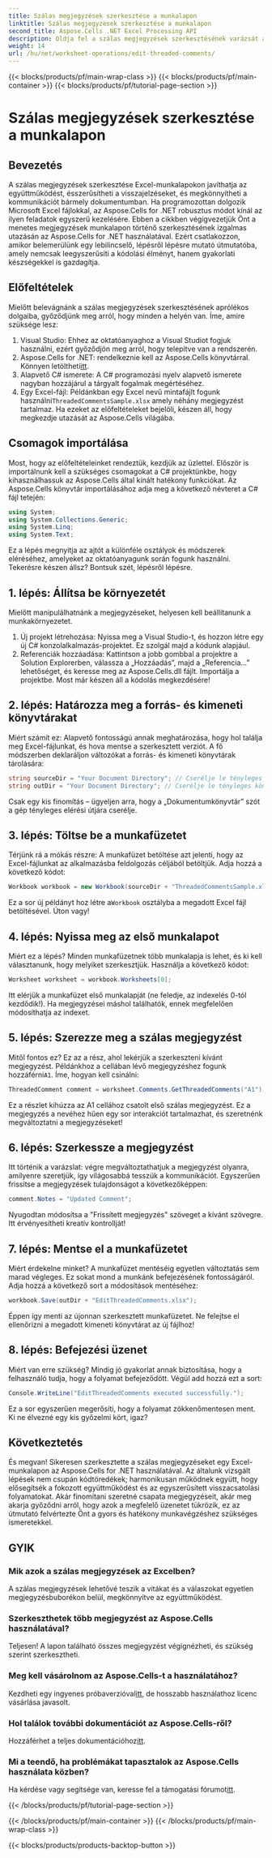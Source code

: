 ```yaml
---
title: Szálas megjegyzések szerkesztése a munkalapon
linktitle: Szálas megjegyzések szerkesztése a munkalapon
second_title: Aspose.Cells .NET Excel Processing API
description: Oldja fel a szálas megjegyzések szerkesztésének varázsát az Excelben az Aspose.Cells for .NET használatával! Kövesse lépésenkénti útmutatónkat, és könnyedén sajátítsa el dokumentumait.
weight: 14
url: /hu/net/worksheet-operations/edit-threaded-comments/
---
```


{{< blocks/products/pf/main-wrap-class >}}
{{< blocks/products/pf/main-container >}}
{{< blocks/products/pf/tutorial-page-section >}}

# Szálas megjegyzések szerkesztése a munkalapon

## Bevezetés
A szálas megjegyzések szerkesztése Excel-munkalapokon javíthatja az együttműködést, ésszerűsítheti a visszajelzéseket, és megkönnyítheti a kommunikációt bármely dokumentumban. Ha programozottan dolgozik Microsoft Excel fájlokkal, az Aspose.Cells for .NET robusztus módot kínál az ilyen feladatok egyszerű kezelésére. Ebben a cikkben végigvezetjük Önt a menetes megjegyzések munkalapon történő szerkesztésének izgalmas utazásán az Aspose.Cells for .NET használatával. Ezért csatlakozzon, amikor belemerülünk egy lebilincselő, lépésről lépésre mutató útmutatóba, amely nemcsak leegyszerűsíti a kódolási élményt, hanem gyakorlati készségekkel is gazdagítja.
## Előfeltételek
Mielőtt belevágnánk a szálas megjegyzések szerkesztésének aprólékos dolgaiba, győződjünk meg arról, hogy minden a helyén van. Íme, amire szüksége lesz:
1. Visual Studio: Ehhez az oktatóanyaghoz a Visual Studiot fogjuk használni, ezért győződjön meg arról, hogy telepítve van a rendszerén.
2.  Aspose.Cells for .NET: rendelkeznie kell az Aspose.Cells könyvtárral. Könnyen letöltheti[itt](https://releases.aspose.com/cells/net/).
3. Alapvető C# ismerete: A C# programozási nyelv alapvető ismerete nagyban hozzájárul a tárgyalt fogalmak megértéséhez.
4.  Egy Excel-fájl: Példánkban egy Excel nevű mintafájlt fogunk használni`ThreadedCommentsSample.xlsx` amely néhány megjegyzést tartalmaz.
Ha ezeket az előfeltételeket bejelöli, készen áll, hogy megkezdje utazását az Aspose.Cells világába.
## Csomagok importálása
Most, hogy az előfeltételeinket rendeztük, kezdjük az üzlettel. Először is importálnunk kell a szükséges csomagokat a C# projektünkbe, hogy kihasználhassuk az Aspose.Cells által kínált hatékony funkciókat.
Az Aspose.Cells könyvtár importálásához adja meg a következő névteret a C# fájl tetején:
```csharp
using System;
using System.Collections.Generic;
using System.Linq;
using System.Text;
```
Ez a lépés megnyitja az ajtót a különféle osztályok és módszerek eléréséhez, amelyeket az oktatóanyagunk során fogunk használni. 
Tekerésre készen állsz? Bontsuk szét, lépésről lépésre.
## 1. lépés: Állítsa be környezetét
Mielőtt manipulálhatnánk a megjegyzéseket, helyesen kell beállítanunk a munkakörnyezetet.
1. Új projekt létrehozása: Nyissa meg a Visual Studio-t, és hozzon létre egy új C# konzolalkalmazás-projektet. Ez szolgál majd a kódunk alapjául.
2. Referenciák hozzáadása: Kattintson a jobb gombbal a projektre a Solution Explorerben, válassza a „Hozzáadás”, majd a „Referencia…” lehetőséget, és keresse meg az Aspose.Cells.dll fájlt. Importálja a projektbe. 
Most már készen áll a kódolás megkezdésére!
## 2. lépés: Határozza meg a forrás- és kimeneti könyvtárakat
Miért számít ez: Alapvető fontosságú annak meghatározása, hogy hol találja meg Excel-fájlunkat, és hova mentse a szerkesztett verziót.
A fő módszerben deklaráljon változókat a forrás- és kimeneti könyvtárak tárolására:
```csharp
string sourceDir = "Your Document Directory"; // Cserélje le tényleges könyvtárra
string outDir = "Your Document Directory"; // Cserélje le tényleges könyvtárra
```
Csak egy kis finomítás – ügyeljen arra, hogy a „Dokumentumkönyvtár” szót a gép tényleges elérési útjára cserélje. 
## 3. lépés: Töltse be a munkafüzetet
Térjünk rá a mókás részre: A munkafüzet betöltése azt jelenti, hogy az Excel-fájlunkat az alkalmazásba feldolgozás céljából betöltjük.
Adja hozzá a következő kódot:
```csharp
Workbook workbook = new Workbook(sourceDir + "ThreadedCommentsSample.xlsx");
```
 Ez a sor új példányt hoz létre a`Workbook` osztályba a megadott Excel fájl betöltésével. Úton vagy!
## 4. lépés: Nyissa meg az első munkalapot
Miért ez a lépés? Minden munkafüzetnek több munkalapja is lehet, és ki kell választanunk, hogy melyiket szerkesztjük.
Használja a következő kódot:
```csharp
Worksheet worksheet = workbook.Worksheets[0];
```
Itt elérjük a munkafüzet első munkalapját (ne feledje, az indexelés 0-tól kezdődik!). Ha megjegyzései máshol találhatók, ennek megfelelően módosíthatja az indexet.
## 5. lépés: Szerezze meg a szálas megjegyzést
Mitől fontos ez? Ez az a rész, ahol lekérjük a szerkeszteni kívánt megjegyzést.
 Példánkhoz a cellában lévő megjegyzéshez fogunk hozzáférni`A1`. Íme, hogyan kell csinálni:
```csharp
ThreadedComment comment = worksheet.Comments.GetThreadedComments("A1")[0];
```
Ez a részlet kihúzza az A1 cellához csatolt első szálas megjegyzést. Ez a megjegyzés a nevéhez hűen egy sor interakciót tartalmazhat, és szeretnénk megváltoztatni a megjegyzéseket!
## 6. lépés: Szerkessze a megjegyzést
Itt történik a varázslat: végre megváltoztathatjuk a megjegyzést olyanra, amilyenre szeretjük, így világosabbá tesszük a kommunikációt.
Egyszerűen frissítse a megjegyzések tulajdonságot a következőképpen:
```csharp
comment.Notes = "Updated Comment";
```
Nyugodtan módosítsa a "Frissített megjegyzés" szöveget a kívánt szövegre. Itt érvényesítheti kreatív kontrollját!
## 7. lépés: Mentse el a munkafüzetet
Miért érdekelne minket? A munkafüzet mentéséig egyetlen változtatás sem marad végleges. Ez sokat mond a munkánk befejezésének fontosságáról.
Adja hozzá a következő sort a módosítások mentéséhez:
```csharp
workbook.Save(outDir + "EditThreadedComments.xlsx");
```
Éppen így menti az újonnan szerkesztett munkafüzetet. Ne felejtse el ellenőrizni a megadott kimeneti könyvtárat az új fájlhoz!
## 8. lépés: Befejezési üzenet
Miért van erre szükség? Mindig jó gyakorlat annak biztosítása, hogy a felhasználó tudja, hogy a folyamat befejeződött.
Végül add hozzá ezt a sort:
```csharp
Console.WriteLine("EditThreadedComments executed successfully.");
```
Ez a sor egyszerűen megerősíti, hogy a folyamat zökkenőmentesen ment. Ki ne élvezné egy kis győzelmi kört, igaz?
## Következtetés
És megvan! Sikeresen szerkesztette a szálas megjegyzéseket egy Excel-munkalapon az Aspose.Cells for .NET használatával. Az általunk vizsgált lépések nem csupán kódtöredékek; harmonikusan működnek együtt, hogy elősegítsék a fokozott együttműködést és az egyszerűsített visszacsatolási folyamatokat. Akár finomítani szeretné csapata megjegyzéseit, akár meg akarja győződni arról, hogy azok a megfelelő üzenetet tükrözik, ez az útmutató felvértezte Önt a gyors és hatékony munkavégzéshez szükséges ismeretekkel.
## GYIK
### Mik azok a szálas megjegyzések az Excelben?
A szálas megjegyzések lehetővé teszik a vitákat és a válaszokat egyetlen megjegyzésbuborékon belül, megkönnyítve az együttműködést.
### Szerkeszthetek több megjegyzést az Aspose.Cells használatával?
Teljesen! A lapon található összes megjegyzést végignézheti, és szükség szerint szerkesztheti.
### Meg kell vásárolnom az Aspose.Cells-t a használatához?
 Kezdheti egy ingyenes próbaverzióval[itt](https://releases.aspose.com/), de hosszabb használathoz licenc vásárlása javasolt.
### Hol találok további dokumentációt az Aspose.Cells-ről?
 Hozzáférhet a teljes dokumentációhoz[itt](https://reference.aspose.com/cells/net/).
### Mi a teendő, ha problémákat tapasztalok az Aspose.Cells használata közben?
Ha kérdése vagy segítsége van, keresse fel a támogatási fórumot[itt](https://forum.aspose.com/c/cells/9).

{{< /blocks/products/pf/tutorial-page-section >}}

{{< /blocks/products/pf/main-container >}}
{{< /blocks/products/pf/main-wrap-class >}}

{{< blocks/products/products-backtop-button >}}
